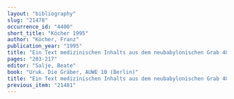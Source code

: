 ```yaml
---
layout: "bibliography"
slug: "21478"
occurrence_id: "4400"
short_title: "Köcher 1995"
author: "Köcher, Franz"
publication_year: "1995"
title: "Ein Text medizinischen Inhalts aus dem neubabylonischen Grab 405"
pages: "203-217"
editor: "Salje, Beate"
book: "Uruk. Die Gräber, AUWE 10 (Berlin)"
title: "Ein Text medizinischen Inhalts aus dem neubabylonischen Grab 405"
previous_item: "21481"
---
```


